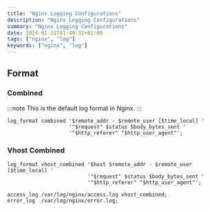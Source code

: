 ```yaml
---
title: "Nginx Logging Configurations"
description: "Nginx Logging Configurations"
summary: "Nginx Logging Configurations"
date: 2024-01-31T01:49:32+01:00
tags: ["nginx", "log"]
keywords: ["nginx", "log"]
---
```


## Format

### Combined

:::note
This is the default log format in Nginx.
:::

```nginx
log_format combined '$remote_addr - $remote_user [$time_local] '
                    '"$request" $status $body_bytes_sent '
                    '"$http_referer" "$http_user_agent"';
```

### Vhost Combined

```nginx title="/etc/nginx/conf.d/logging.conf"
log_format vhost_combined '$host $remote_addr - $remote_user [$time_local] '
                          '"$request" $status $body_bytes_sent '
                          '"$http_referer" "$http_user_agent"';

access_log /var/log/nginx/access.log vhost_combined;
error_log  /var/log/nginx/error.log;
```
